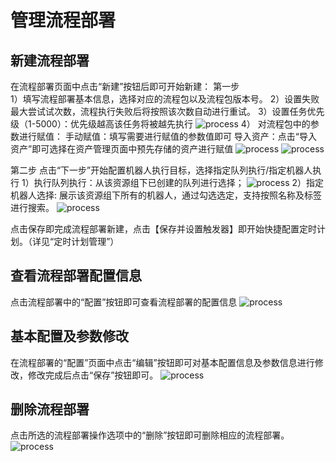 
# 管理流程部署
## 新建流程部署
在流程部署页面中点击“新建”按钮后即可开始新建：
第一步   
1）填写流程部署基本信息，选择对应的流程包以及流程包版本号。
2）设置失败最大尝试试次数，流程执行失败后将按照该次数自动进行重试。
3）设置任务优先级（1-5000）：优先级越高该任务将被越先执行
![process](https://docimages.blob.core.chinacloudapi.cn/images/Console/process/%E6%96%B0%E5%BB%BA%E6%B5%81%E7%A8%8B%E9%83%A8%E7%BD%B21.1.png)
4） 对流程包中的参数进行赋值：
手动赋值：填写需要进行赋值的参数值即可
导入资产：点击“导入资产”即可选择在资产管理页面中预先存储的资产进行赋值
![process](https://docimages.blob.core.chinacloudapi.cn/images/Console/process/%E6%96%B0%E5%BB%BA%E6%B5%81%E7%A8%8B%E9%83%A8%E7%BD%B2%E7%AC%AC%E4%B8%80%E9%A1%B5%E8%A1%A5%E5%85%85.png
)
![process](https://docimages.blob.core.chinacloudapi.cn/images/Console/process/%E6%96%B0%E5%BB%BA%E6%B5%81%E7%A8%8B%E9%83%A8%E7%BD%B2-%E5%AF%BC%E5%85%A5%E8%B5%84%E4%BA%A7.png)

第二步
点击“下一步”开始配置机器人执行目标，选择指定队列执行/指定机器人执行
1）执行队列执行：从该资源组下已创建的队列进行选择；
![process](https://docimages.blob.core.chinacloudapi.cn/images/Console/process/V3workflow3.png)
2）指定机器人选择: 展示该资源组下所有的机器人，通过勾选选定，支持按照名称及标签进行搜索。
![process](https://docimages.blob.core.chinacloudapi.cn/images/Console/process/V3workflow4.png)

点击保存即完成流程部署新建，点击【保存并设置触发器】即开始快捷配置定时计划。（详见“定时计划管理”）


## 查看流程部署配置信息
点击流程部署中的“配置”按钮即可查看流程部署的配置信息
![process](https://docimages.blob.core.chinacloudapi.cn/images/Console/process/V3workflow5.png)

## 基本配置及参数修改
在流程部署的“配置”页面中点击“编辑”按钮即可对基本配置信息及参数信息进行修改，修改完成后点击“保存”按钮即可。
![process](https://docimages.blob.core.chinacloudapi.cn/images/Console/process/V3workflow6.png)

## 删除流程部署
点击所选的流程部署操作选项中的“删除”按钮即可删除相应的流程部署。
![process](https://docimages.blob.core.chinacloudapi.cn/images/Console/process/V3workflow7.png)
